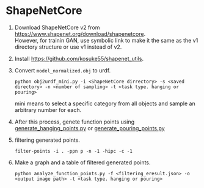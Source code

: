# ShapeNetCore

1. Download ShapeNetCore v2 from https://www.shapenet.org/download/shapenetcore.  
   However, for trainin GAN, use symbolic link to make it the same as the v1 directory structure or use v1 instead of v2.  

2. Install https://github.com/kosuke55/shapenet_utils.

3. Convert `model_normalized.obj` to urdf.  
   ```
   python obj2urdf_mini.py -i <ShapeNetCore dirrectory> -s <saved directory> -n <number of sampling> -t <task type. hanging or pouring>
   ```
   mini means to select a specific category from all objects and sample an arbitrary number for each.

4. After this process, genete function points using  
    [generate_hanging_points.py](../../hanging_points_generator/generate_hanging_points.py) or [generate_pouring_points.py](../../hanging_points_generator/generate_pouring_points.py)  

5. filtering generated points.
    ```
    filter-points -i . -ppn p -n -1 -hipc -c -1
    ```

6. Make a graph and a table of filtered generated points.
   ```
   python analyze_function_points.py -f <filtering_eresult.json> -o <output image path> -t <task type. hanging or pouring>
   ```
